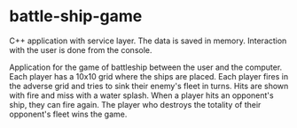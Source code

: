 # battle-ship-game
C++ application with service layer. The data is saved in memory. Interaction with the user is done from the console.

Application for the game of battleship between the user and the computer. Each player has a 10x10 grid where the ships are placed. Each player fires in the adverse grid and tries to sink their enemy's fleet in turns. Hits are shown with fire and miss with a water splash. When a player hits an opponent's ship, they can fire again. The player who destroys the totality of their opponent's fleet wins the game. 
